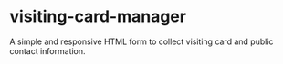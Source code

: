 # visiting-card-manager
A simple and responsive HTML form to collect visiting card and public contact information.  
